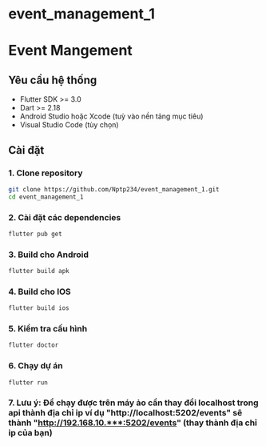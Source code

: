 # event_management_1

# Event Mangement

## Yêu cầu hệ thống
- Flutter SDK >= 3.0
- Dart >= 2.18
- Android Studio hoặc Xcode (tuỳ vào nền tảng mục tiêu)
- Visual Studio Code (tùy chọn)

## Cài đặt
### 1. Clone repository
```bash
git clone https://github.com/Nptp234/event_management_1.git
cd event_management_1
```

### 2. Cài đặt các dependencies
```bash
flutter pub get
```

### 3. Build cho Android
``` bash
flutter build apk
```

### 4. Build cho IOS
``` bash
flutter build ios
```

### 5. Kiểm tra cấu hình
``` bash
flutter doctor
```

### 6. Chạy dự án
``` bash
flutter run
```

### 7. Lưu ý: Để chạy được trên máy ảo cần thay đổi localhost trong api thành địa chỉ ip ví dụ "http://localhost:5202/events" sẽ thành "http://192.168.10.***:5202/events" (thay thành địa chỉ ip của bạn)
